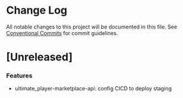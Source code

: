# Change Log

All notable changes to this project will be documented in this file.
See [Conventional Commits](https://conventionalcommits.org) for commit guidelines.

# [Unreleased]

### Features

* ultimate_player-marketplace-api: config CICD to deploy staging

